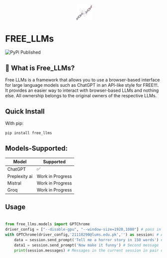 <div align="center">
 <img src="assets/logo.jpeg" alt="Logo" width="10%">
</div>

# FREE_LLMs
![PyPi Published](https://github.com/keenborder786/free_llms/actions/workflows/python-publish.yml/badge.svg?event=push)
## 🤔 What is Free_LLMs?

Free LLMs is a framework that allows you to use a browser-based interface for large language models such as ChatGPT in an API-like style for FREE!!!. It provides an easier way to interact with browser-based LLMs and nothing else. All ownership belongs to the original owners of the respective LLMs.

## Quick Install

With pip:
```bash
pip install free_llms
```

## Models-Supported:

| Model              | Supported | 
| ------------------ | ------------------------- | 
| ChatGPT            | ✅                        |
| Preplexity ai      | Work in Progress          | 
| Mistral            | Work in Progress          | 
| Groq               | Work in Progress          |




## Usage

```python

from free_llms.models import GPTChrome
driver_config = ["--disable-gpu", "--window-size=1920,1080"] # pass in selnium driver config
with GPTChrome(driver_config,'21110290@lums.edu.pk','') as session: # A single session started with ChatGPT. Put in your email and password for ChatGPT account.
    data = session.send_prompt('Tell me a horror story in 150 words') # First Message
    data1 = session.send_prompt('Now make it funny') # Second message
    print(session.messages) # Messages in the current session in pair of <Human,AI>
        
```